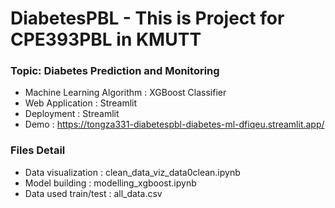 # DiabetesPBL - This is Project for CPE393PBL in KMUTT
### Topic: Diabetes Prediction and Monitoring

- Machine Learning Algorithm : XGBoost Classifier
- Web Application : Streamlit
- Deployment : Streamlit
- Demo : https://tongza331-diabetespbl-diabetes-ml-dfiqeu.streamlit.app/

### Files Detail
- Data visualization : clean_data_viz_data0clean.ipynb
- Model building : modelling_xgboost.ipynb
- Data used train/test : all_data.csv
